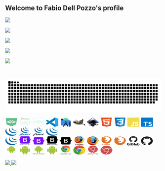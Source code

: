 ## Welcome to Fabio Dell Pozzo's profile

<!-- Links -->
<div> 
   <a href="https://www.youtube.com/channel/UC8LI3bXsnifhy_gXcMp2_hA" target="_blank"><img src="https://img.shields.io/badge/YouTube-FF0000?style=?style=plastic&logo=appveyor&logo=youtube&logoColor=white" target="_blank"></a>
   
   <a href="https://www.youtube.com/channel/UC8LI3bXsnifhy_gXcMp2_hA" target="_blank"></a>
   <a href="https://instagram.com/fabioddpozzo/" target="_blank"><img src="https://img.shields.io/badge/-Instagram-%23E4405F?style=?style=plastic&logo=appveyor&logo=instagram&logoColor=white" target="_blank"></a>
   
   <a href="https://discord.gg/c28hQNwf" target="_blank"><img src="https://img.shields.io/badge/Discord-7289DA?style=?style=plastic&logo=appveyor&logo=discord&logoColor=white" target="_blank"></a> 
   
   <a href = "mailto:fabiodellpozzo@gmail.com"><img src="https://img.shields.io/badge/-Gmail-%23333?style=?style=plastic&logo=appveyor&logo=gmail&logoColor=white" target="_blank"></a>
   
   <a href="https://www.linkedin.com/in/fabio-d-d-pozzo-991753271" target="_blank"><img src="https://img.shields.io/badge/-LinkedIn-%230077B5?style=?style=plastic&logo=appveyor&logo=linkedin&logoColor=white" target="_blank"></a> 
   
</div>

<br>

![Snake animation](https://github.com/fabiodellpozzo/fabiodellpozzo/blob/output/github-contribution-grid-snake.svg)


<div style="display: inline_block">
   
<img align="center" alt="HTML" height="30" width="40" src="https://raw.githubusercontent.com/devicons/devicon/master/icons/devicon/devicon-plain.svg">
   
<img align="center" alt="HTML" height="30" width="40" src="https://raw.githubusercontent.com/devicons/devicon/master/icons/devicon/devicon-line-wordmark.svg">
   
<img align="center" alt="HTML" height="30" width="40" src="https://raw.githubusercontent.com/devicons/devicon/master/icons/devicon/devicon-line.svg">
   
   
   
   
<!-- ides -->
<!-- vscode -->
<img align="center" alt="HTML" height="30" width="40" src="https://raw.githubusercontent.com/devicons/devicon/master/icons/vscode/vscode-original.svg">
   
<!-- androidstudio --> 
<img align="center" alt="Js" height="30" width="40" src="https://raw.githubusercontent.com/devicons/devicon/master/icons/androidstudio/androidstudio-original.svg">

<!-- gimp -->    
<img align="center" alt="Js" height="30" width="40" src="https://raw.githubusercontent.com/devicons/devicon/master/icons/gimp/gimp-original.svg">
 
<!-- inkscape -->
<img align="center" alt="Js" height="30" width="40" src="https://raw.githubusercontent.com/devicons/devicon/master/icons/inkscape/inkscape-original.svg">

<!-- languages -->
<!-- html5 -->
<img align="center" alt="HTML" height="30" width="40" src="https://raw.githubusercontent.com/devicons/devicon/master/icons/html5/html5-original.svg">
<!-- css3 -->
<img align="center" alt="CSS" height="30" width="40" src="https://raw.githubusercontent.com/devicons/devicon/master/icons/css3/css3-original.svg">
<!-- javascript -->
<img align="center" alt="Js" height="30" width="40" src="https://raw.githubusercontent.com/devicons/devicon/master/icons/javascript/javascript-plain.svg">
<!-- typescript -->
<img align="center" alt="Js" height="30" width="40" src="https://raw.githubusercontent.com/devicons/devicon/master/icons/typescript/typescript-plain.svg">
   
<img align="center" alt="Js" height="30" width="40" src="https://raw.githubusercontent.com/devicons/devicon/master/icons/jquery/jquery-plain.svg">
<img align="center" alt="Js" height="30" width="40" src="https://raw.githubusercontent.com/devicons/devicon/master/icons/jquery/jquery-plain-wordmark.svg">
<img align="center" alt="Js" height="30" width="40" src="https://raw.githubusercontent.com/devicons/devicon/master/icons/jquery/jquery-original-wordmark.svg">
<img align="center" alt="Js" height="30" width="40" src="https://raw.githubusercontent.com/devicons/devicon/master/icons/jquery/jquery-original.svg">

   
   <br>
   

   
   
   
 
   
   
   


   
   <img align="center" alt="Js" height="30" width="40" src="https://raw.githubusercontent.com/devicons/devicon/master/icons/jquery/jquery-original.svg">
   
   <img align="center" alt="Js" height="30" width="40" src="https://raw.githubusercontent.com/devicons/devicon/master/icons/bootstrap/bootstrap-original-wordmark.svg">
   <img align="center" alt="Js" height="30" width="40" src="https://raw.githubusercontent.com/devicons/devicon/master/icons/bootstrap/bootstrap-original.svg">
   <img align="center" alt="Js" height="30" width="40" src="https://raw.githubusercontent.com/devicons/devicon/master/icons/bootstrap/bootstrap-plain-wordmark.svg">
   <img align="center" alt="Js" height="30" width="40" src="https://raw.githubusercontent.com/devicons/devicon/master/icons/bootstrap/bootstrap-plain.svg">
   
   <img align="center" alt="Js" height="30" width="40" src="https://raw.githubusercontent.com/devicons/devicon/master/icons/firefox/firefox-original-wordmark.svg">
    <img align="center" alt="Js" height="30" width="40" src="https://raw.githubusercontent.com/devicons/devicon/master/icons/firefox/firefox-original.svg">
   <img align="center" alt="Js" height="30" width="40" src="https://raw.githubusercontent.com/devicons/devicon/master/icons/firefox/firefox-plain-wordmark.svg">
   <img align="center" alt="Js" height="30" width="40" src="https://raw.githubusercontent.com/devicons/devicon/master/icons/firefox/firefox-plain.svg">
   
   
   <img align="center" alt="Js" height="30" width="40" src="https://raw.githubusercontent.com/devicons/devicon/master/icons/github/github-original-wordmark.svg">
   <img align="center" alt="Js" height="30" width="40" src="https://raw.githubusercontent.com/devicons/devicon/master/icons/github/github-original.svg">
   
   
   

   
   <img align="center" alt="Js" height="30" width="40" src="https://raw.githubusercontent.com/devicons/devicon/master/icons/android/android-original-wordmark.svg">
   
   <img align="center" alt="Js" height="30" width="40" src="https://raw.githubusercontent.com/devicons/devicon/master/icons/android/android-original.svg">
   
   <img align="center" alt="Js" height="30" width="40" src="https://raw.githubusercontent.com/devicons/devicon/master/icons/android/android-plain-wordmark.svg">
   
   <img align="center" alt="Js" height="30" width="40" src="https://raw.githubusercontent.com/devicons/devicon/master/icons/android/android-plain.svg">
   
   
  
   
<!-- browsers -->
   
   <!-- crome -->
<img align="center" alt="Js" height="30" width="40" src="https://raw.githubusercontent.com/devicons/devicon/master/icons/chrome/chrome-original-wordmark.svg">
<img align="center" alt="Js" height="30" width="40" src="https://raw.githubusercontent.com/devicons/devicon/master/icons/chrome/chrome-original.svg">
<img align="center" alt="Js" height="30" width="40" src="https://raw.githubusercontent.com/devicons/devicon/master/icons/chrome/chrome-plain-wordmark.svg">
<img align="center" alt="Js" height="30" width="40" src="https://raw.githubusercontent.com/devicons/devicon/master/icons/chrome/chrome-plain.svg">
   
</div>

<br>

<div>
<a href="https://github.com/fabiodellpozzo">

<img height="200em" src="https://github-readme-stats.vercel.app/api?username=fabiodellpozzo&show_icons=true&theme=transparent&include_all_commits=true&count_private=true"/>
   
<img height="200em" src="https://github-readme-stats.vercel.app/api/top-langs/?username=fabiodellpozzo&layout=donut&langs_count=6&theme=transparent"/>
 
</div>
   
   
<!-- Stats 
   <img height="300em" src="https://github-readme-stats.vercel.app/api/top-langs/?username=fabiodellpozzo&layout=donut&langs_count=6&theme=transparent"/>

   <div>
     <img height="150em" src="https://github-readme-stats.vercel.app/api/top-langs/?username=fabiodellpozzo&layout=compact&langs_count=6&theme=transparent"/> 
   </div>

   <div>
     <img height="180em" src="https://github-readme-stats.vercel.app/api/top-langs/?username=fabiodellpozzo&layout=donut&langs_count=6&theme=transparent"/>
   </div>

   <div>
     <img height="180em" src="https://github-readme-stats.vercel.app/api/top-langs/?username=fabiodellpozzo&layout=pie&langs_count=6&theme=transparent"/>
   </div>
-->
